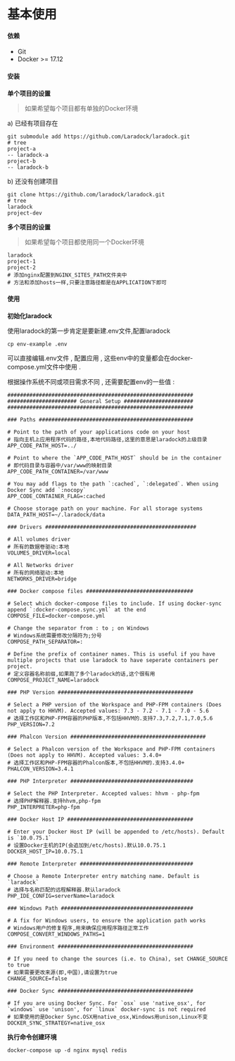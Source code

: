 # 基本使用

#### 依赖

* Git
* Docker &gt;= 17.12

#### 安装

**单个项目的设置**

> 如果希望每个项目都有单独的Docker环境

a\) 已经有项目存在

```
git submodule add https://github.com/Laradock/laradock.git
# tree
project-a
-- laradock-a
project-b
-- laradock-b
```

b\) 还没有创建项目

```
git clone https://github.com/laradock/laradock.git
# tree
laradock
project-dev
```

**多个项目的设置**

> 如果希望每个项目都使用同一个Docker环境

```
laradock
project-1
project-2
# 添加nginx配置到NGINX_SITES_PATH文件夹中
# 方法和添加hosts一样,只要注意路径都是在APPLICATION下即可
```

#### 使用

**初始化laradock**

使用laradock的第一步肯定是要新建.env文件,配置laradock

```
cp env-example .env
```

可以直接编辑.env文件 , 配置应用 , 这些env中的变量都会在docker-compose.yml文件中使用 .

根据操作系统不同或项目需求不同 , 还需要配置env的一些值 :

    ###########################################################
    ###################### General Setup ######################
    ###########################################################

    ### Paths #################################################

    # Point to the path of your applications code on your host
    # 指向主机上应用程序代码的路径,本地代码路径,这里的意思是laradock的上级目录
    APP_CODE_PATH_HOST=../

    # Point to where the `APP_CODE_PATH_HOST` should be in the container
    # 即代码目录与容器中/var/www的映射目录
    APP_CODE_PATH_CONTAINER=/var/www

    # You may add flags to the path `:cached`, `:delegated`. When using Docker Sync add `:nocopy`
    APP_CODE_CONTAINER_FLAG=:cached

    # Choose storage path on your machine. For all storage systems
    DATA_PATH_HOST=~/.laradock/data

    ### Drivers ################################################

    # All volumes driver
    # 所有的数据卷驱动:本地
    VOLUMES_DRIVER=local

    # All Networks driver
    # 所有的网络驱动:本地
    NETWORKS_DRIVER=bridge

    ### Docker compose files ##################################

    # Select which docker-compose files to include. If using docker-sync append `:docker-compose.sync.yml` at the end
    COMPOSE_FILE=docker-compose.yml

    # Change the separator from : to ; on Windows
    # Windows系统需要修改分隔符为;分号
    COMPOSE_PATH_SEPARATOR=:

    # Define the prefix of container names. This is useful if you have multiple projects that use laradock to have seperate containers per project.
    # 定义容器名称前缀,如果跑了多个laradock的话,这个很有用
    COMPOSE_PROJECT_NAME=laradock

    ### PHP Version ###########################################

    # Select a PHP version of the Workspace and PHP-FPM containers (Does not apply to HHVM). Accepted values: 7.3 - 7.2 - 7.1 - 7.0 - 5.6
    # 选择工作区和PHP-FPM容器的PHP版本,不包括HHVM的.支持7.3,7.2,7.1,7.0,5.6
    PHP_VERSION=7.2

    ### Phalcon Version ###########################################

    # Select a Phalcon version of the Workspace and PHP-FPM containers (Does not apply to HHVM). Accepted values: 3.4.0+
    # 选择工作区和PHP-FPM容器的Phalcon版本,不包括HHVM的.支持3.4.0+
    PHALCON_VERSION=3.4.1

    ### PHP Interpreter #######################################

    # Select the PHP Interpreter. Accepted values: hhvm - php-fpm
    # 选择PHP解释器.支持hhvm,php-fpm
    PHP_INTERPRETER=php-fpm

    ### Docker Host IP ########################################

    # Enter your Docker Host IP (will be appended to /etc/hosts). Default is `10.0.75.1`
    # 设置Docker主机的IP(会追加到/etc/hosts).默认10.0.75.1
    DOCKER_HOST_IP=10.0.75.1

    ### Remote Interpreter ####################################

    # Choose a Remote Interpreter entry matching name. Default is `laradock`
    # 选择与名称匹配的远程解释器.默认laradock
    PHP_IDE_CONFIG=serverName=laradock

    ### Windows Path ##########################################

    # A fix for Windows users, to ensure the application path works
    # Windows用户的修复程序,用来确保应用程序路径正常工作
    COMPOSE_CONVERT_WINDOWS_PATHS=1

    ### Environment ###########################################

    # If you need to change the sources (i.e. to China), set CHANGE_SOURCE to true
    # 如果需要更改来源(即,中国),请设置为true
    CHANGE_SOURCE=false

    ### Docker Sync ###########################################

    # If you are using Docker Sync. For `osx` use 'native_osx', for `windows` use 'unison', for `linux` docker-sync is not required
    # 如果使用的是Docker Sync.OSX用native_osx,Windows用unison,Linux不变
    DOCKER_SYNC_STRATEGY=native_osx

**执行命令创建环境**

```
docker-compose up -d nginx mysql redis
```



